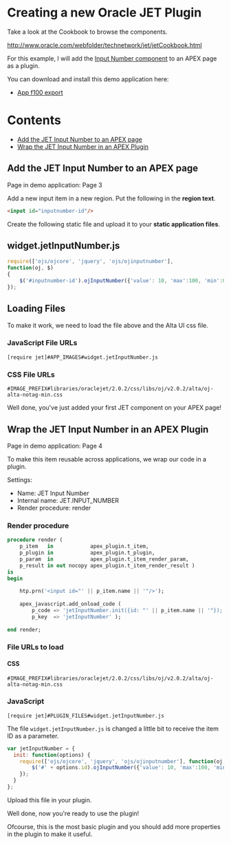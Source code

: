 # Creating a new Oracle JET Plugin

Take a look at the Cookbook to browse the components.

http://www.oracle.com/webfolder/technetwork/jet/jetCookbook.html

For this example, I will add the [Input Number component](http://www.oracle.com/webfolder/technetwork/jet/jetCookbook.html?component=inputNumber&demo=inputNumber) to an APEX page as a plugin.

You can download and install this demo application here:
- [App f100 export](ld)

# Contents
- [Add the JET Input Number to an APEX page](#add-the-jet-input-number-to-an-apex-page)
- [Wrap the JET Input Number in an APEX Plugin](#wrap-the-jet-input-number-in-an-apex-plugin)

## Add the JET Input Number to an APEX page

Page in demo application: Page 3

Add a new input item in a new region. Put the following in the **region text**.

```html
<input id="inputnumber-id"/>
```

Create the following static file and upload it to your **static application files**.

## widget.jetInputNumber.js

```javascript
require(['ojs/ojcore', 'jquery', 'ojs/ojinputnumber'],
function(oj, $)
{
    $('#inputnumber-id').ojInputNumber({'value': 10, 'max':100, 'min':0, 'step':2});
});
```

## Loading Files

To make it work, we need to load the file above and the Alta UI css file.

### JavaScript File URLs
```
[require jet]#APP_IMAGES#widget.jetInputNumber.js
```

### CSS File URLs
```
#IMAGE_PREFIX#libraries/oraclejet/2.0.2/css/libs/oj/v2.0.2/alta/oj-alta-notag-min.css
```

Well done, you've just added your first JET component on your APEX page!

## Wrap the JET Input Number in an APEX Plugin

Page in demo application: Page 4

To make this item reusable across applications, we wrap our code in a plugin.

Settings:
- Name: JET Input Number
- Internal name: JET.INPUT_NUMBER
- Render procedure: render

### Render procedure
```sql
procedure render (
    p_item   in            apex_plugin.t_item,
    p_plugin in            apex_plugin.t_plugin,
    p_param  in            apex_plugin.t_item_render_param,
    p_result in out nocopy apex_plugin.t_item_render_result )
is
begin
    
    htp.prn('<input id="' || p_item.name || '"/>');
    
    apex_javascript.add_onload_code (
        p_code => 'jetInputNumber.init({id: "' || p_item.name || '"});',
        p_key  => 'jetInputNumber' );
  
end render;
```

### File URLs to load

#### CSS
```
#IMAGE_PREFIX#libraries/oraclejet/2.0.2/css/libs/oj/v2.0.2/alta/oj-alta-notag-min.css
```

### JavaScript
```
[require jet]#PLUGIN_FILES#widget.jetInputNumber.js
```

The file `widget.jetInputNumber.js` is changed a little bit to receive the item ID as a parameter.

```javascript
var jetInputNumber = {
  init: function(options) {
    require(['ojs/ojcore', 'jquery', 'ojs/ojinputnumber'], function(oj, $) {
        $('#' + options.id).ojInputNumber({'value': 10, 'max':100, 'min':0, 'step':2});
    });
  }
};
```

Upload this file in your plugin.

Well done, now you're ready to use the plugin!

Ofcourse, this is the most basic plugin and you should add more properties in the plugin to make it useful.
